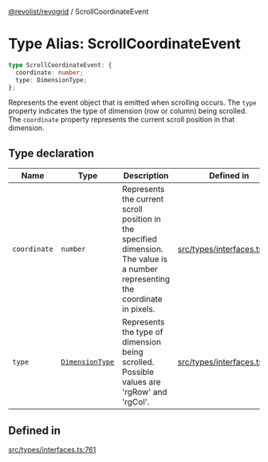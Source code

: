 [@revolist/revogrid](README.md) / ScrollCoordinateEvent

# Type Alias: ScrollCoordinateEvent

```ts
type ScrollCoordinateEvent: {
  coordinate: number;
  type: DimensionType;
};
```

Represents the event object that is emitted when scrolling occurs.
The `type` property indicates the type of dimension (row or column) being scrolled.
The `coordinate` property represents the current scroll position in that dimension.

## Type declaration

| Name | Type | Description | Defined in |
| ------ | ------ | ------ | ------ |
| `coordinate` | `number` | Represents the current scroll position in the specified dimension. The value is a number representing the coordinate in pixels. | [src/types/interfaces.ts:772](https://github.com/revolist/revogrid/blob/b6cbd022f95d7e046d6bc88abeaf01a3bc067577/src/types/interfaces.ts#L772) |
| `type` | [`DimensionType`](TypeAlias.DimensionType.md) | Represents the type of dimension being scrolled. Possible values are 'rgRow' and 'rgCol'. | [src/types/interfaces.ts:766](https://github.com/revolist/revogrid/blob/b6cbd022f95d7e046d6bc88abeaf01a3bc067577/src/types/interfaces.ts#L766) |

## Defined in

[src/types/interfaces.ts:761](https://github.com/revolist/revogrid/blob/b6cbd022f95d7e046d6bc88abeaf01a3bc067577/src/types/interfaces.ts#L761)
